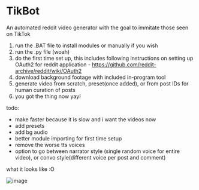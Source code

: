 # TikBot
An automated reddit video generator with the goal to immitate those seen on TikTok

  1. run the .BAT file to install modules or manually if you wish 
  2. run the .py file (woah)
  3. do the first time set up, this includes following instructions on setting up OAuth2 for reddit application - https://github.com/reddit-archive/reddit/wiki/OAuth2
  4. download background footage with included in-program tool
  5. generate video from scratch, preset(once added), or from post IDs for human curation of posts 
  6. you got the thing now yay!

todo:
  * make faster because it is slow and i want the videos now
  * add presets 
  * add bg audio
  * better module importing for first time setup
  * remove the worse tts voices
  * option to go between narrator style (single random voice for entire video), or convo style(different voice per post and comment)



what it looks like :O 

![image](https://user-images.githubusercontent.com/77278327/171794288-8a525a1a-a113-4670-8ab1-aeb3f16190b0.png)
